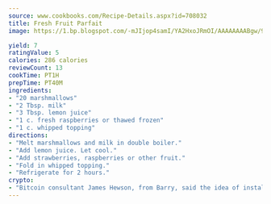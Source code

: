 ```yaml
---
source: www.cookbooks.com/Recipe-Details.aspx?id=708032
title: Fresh Fruit Parfait
image: https://1.bp.blogspot.com/-mJIjop4samI/YA2HxoJRmOI/AAAAAAAABgw/9Q6cN5purxQQ0M3111-VxRXtHYk4x987wCLcBGAsYHQ/s320/19.png

yield: 7
ratingValue: 5
calories: 286 calories
reviewCount: 13
cookTime: PT1H
prepTime: PT40M
ingredients:
- "20 marshmallows"
- "2 Tbsp. milk"
- "3 Tbsp. lemon juice"
- "1 c. fresh raspberries or thawed frozen"
- "1 c. whipped topping"
directions:
- "Melt marshmallows and milk in double boiler."
- "Add lemon juice. Let cool."
- "Add strawberries, raspberries or other fruit."
- "Fold in whipped topping."
- "Refrigerate for 2 hours."
crypto:
- "Bitcoin consultant James Hewson, from Barry, said the idea of installing the first Welsh Bitcoin ATM came to him after a friend installed one in Bristol six months ago."
---
```

